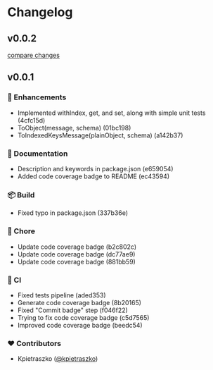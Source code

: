 # Changelog


## v0.0.2

[compare changes](https://git/kpietraszko/schemind/compare/v0.0.1...v0.0.2)

## v0.0.1


### 🚀 Enhancements

- Implemented withIndex, get, and set, along with simple unit tests (4cfc15d)
- ToObject(message, schema) (01bc198)
- ToIndexedKeysMessage(plainObject, schema) (a142b37)

### 📖 Documentation

- Description and keywords in package.json (e659054)
- Added code coverage badge to README (ec43594)

### 📦 Build

- Fixed typo in package.json (337b36e)

### 🏡 Chore

- Update code coverage badge (b2c802c)
- Update code coverage badge (dc77ae9)
- Update code coverage badge (881bb59)

### 🤖 CI

- Fixed tests pipeline (aded353)
- Generate code coverage badge (8b20165)
- Fixed "Commit badge" step (f046f22)
- Trying to fix code coverage badge (c5d7565)
- Improved code coverage badge (beedc54)

### ❤️ Contributors

- Kpietraszko ([@kpietraszko](http://github.com/kpietraszko))

